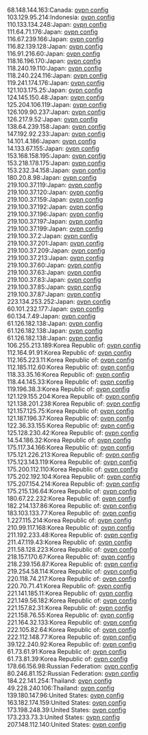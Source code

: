 68.148.144.163:Canada: [ovpn config](vpn/68_148_144_163.ovpn)  
103.129.95.214:Indonesia: [ovpn config](vpn/103_129_95_214.ovpn)  
110.133.134.248:Japan: [ovpn config](vpn/110_133_134_248.ovpn)  
111.64.71.176:Japan: [ovpn config](vpn/111_64_71_176.ovpn)  
116.67.239.166:Japan: [ovpn config](vpn/116_67_239_166.ovpn)  
116.82.139.128:Japan: [ovpn config](vpn/116_82_139_128.ovpn)  
116.91.216.60:Japan: [ovpn config](vpn/116_91_216_60.ovpn)  
118.16.196.170:Japan: [ovpn config](vpn/118_16_196_170.ovpn)  
118.240.19.110:Japan: [ovpn config](vpn/118_240_19_110.ovpn)  
118.240.224.116:Japan: [ovpn config](vpn/118_240_224_116.ovpn)  
119.241.174.176:Japan: [ovpn config](vpn/119_241_174_176.ovpn)  
121.103.175.25:Japan: [ovpn config](vpn/121_103_175_25.ovpn)  
124.145.150.48:Japan: [ovpn config](vpn/124_145_150_48.ovpn)  
125.204.106.119:Japan: [ovpn config](vpn/125_204_106_119.ovpn)  
126.109.90.237:Japan: [ovpn config](vpn/126_109_90_237.ovpn)  
126.217.9.52:Japan: [ovpn config](vpn/126_217_9_52.ovpn)  
138.64.239.158:Japan: [ovpn config](vpn/138_64_239_158.ovpn)  
147.192.92.233:Japan: [ovpn config](vpn/147_192_92_233.ovpn)  
14.101.4.186:Japan: [ovpn config](vpn/14_101_4_186.ovpn)  
14.133.67.155:Japan: [ovpn config](vpn/14_133_67_155.ovpn)  
153.168.158.195:Japan: [ovpn config](vpn/153_168_158_195.ovpn)  
153.218.178.175:Japan: [ovpn config](vpn/153_218_178_175.ovpn)  
153.232.34.158:Japan: [ovpn config](vpn/153_232_34_158.ovpn)  
180.20.8.98:Japan: [ovpn config](vpn/180_20_8_98.ovpn)  
219.100.37.119:Japan: [ovpn config](vpn/219_100_37_119.ovpn)  
219.100.37.120:Japan: [ovpn config](vpn/219_100_37_120.ovpn)  
219.100.37.159:Japan: [ovpn config](vpn/219_100_37_159.ovpn)  
219.100.37.192:Japan: [ovpn config](vpn/219_100_37_192.ovpn)  
219.100.37.196:Japan: [ovpn config](vpn/219_100_37_196.ovpn)  
219.100.37.197:Japan: [ovpn config](vpn/219_100_37_197.ovpn)  
219.100.37.199:Japan: [ovpn config](vpn/219_100_37_199.ovpn)  
219.100.37.2:Japan: [ovpn config](vpn/219_100_37_2.ovpn)  
219.100.37.201:Japan: [ovpn config](vpn/219_100_37_201.ovpn)  
219.100.37.209:Japan: [ovpn config](vpn/219_100_37_209.ovpn)  
219.100.37.213:Japan: [ovpn config](vpn/219_100_37_213.ovpn)  
219.100.37.60:Japan: [ovpn config](vpn/219_100_37_60.ovpn)  
219.100.37.63:Japan: [ovpn config](vpn/219_100_37_63.ovpn)  
219.100.37.83:Japan: [ovpn config](vpn/219_100_37_83.ovpn)  
219.100.37.85:Japan: [ovpn config](vpn/219_100_37_85.ovpn)  
219.100.37.87:Japan: [ovpn config](vpn/219_100_37_87.ovpn)  
223.134.253.252:Japan: [ovpn config](vpn/223_134_253_252.ovpn)  
60.101.232.177:Japan: [ovpn config](vpn/60_101_232_177.ovpn)  
60.134.7.49:Japan: [ovpn config](vpn/60_134_7_49.ovpn)  
61.126.182.138:Japan: [ovpn config](vpn/61_126_182_138.ovpn)  
61.126.182.138:Japan: [ovpn config](vpn/61_126_182_138.ovpn)  
61.126.182.138:Japan: [ovpn config](vpn/61_126_182_138.ovpn)  
106.255.213.189:Korea Republic of: [ovpn config](vpn/106_255_213_189.ovpn)  
112.164.91.91:Korea Republic of: [ovpn config](vpn/112_164_91_91.ovpn)  
112.165.223.11:Korea Republic of: [ovpn config](vpn/112_165_223_11.ovpn)  
112.185.112.60:Korea Republic of: [ovpn config](vpn/112_185_112_60.ovpn)  
118.33.35.16:Korea Republic of: [ovpn config](vpn/118_33_35_16.ovpn)  
118.44.145.33:Korea Republic of: [ovpn config](vpn/118_44_145_33.ovpn)  
119.196.38.3:Korea Republic of: [ovpn config](vpn/119_196_38_3.ovpn)  
121.129.155.204:Korea Republic of: [ovpn config](vpn/121_129_155_204.ovpn)  
121.138.201.238:Korea Republic of: [ovpn config](vpn/121_138_201_238.ovpn)  
121.157.125.75:Korea Republic of: [ovpn config](vpn/121_157_125_75.ovpn)  
121.187.196.37:Korea Republic of: [ovpn config](vpn/121_187_196_37.ovpn)  
122.36.33.155:Korea Republic of: [ovpn config](vpn/122_36_33_155.ovpn)  
125.128.230.42:Korea Republic of: [ovpn config](vpn/125_128_230_42.ovpn)  
14.54.186.32:Korea Republic of: [ovpn config](vpn/14_54_186_32.ovpn)  
175.117.34.166:Korea Republic of: [ovpn config](vpn/175_117_34_166.ovpn)  
175.121.226.213:Korea Republic of: [ovpn config](vpn/175_121_226_213.ovpn)  
175.123.143.119:Korea Republic of: [ovpn config](vpn/175_123_143_119.ovpn)  
175.200.112.110:Korea Republic of: [ovpn config](vpn/175_200_112_110.ovpn)  
175.202.192.104:Korea Republic of: [ovpn config](vpn/175_202_192_104.ovpn)  
175.207.154.214:Korea Republic of: [ovpn config](vpn/175_207_154_214.ovpn)  
175.215.136.64:Korea Republic of: [ovpn config](vpn/175_215_136_64.ovpn)  
180.67.22.232:Korea Republic of: [ovpn config](vpn/180_67_22_232.ovpn)  
182.214.137.86:Korea Republic of: [ovpn config](vpn/182_214_137_86.ovpn)  
183.103.133.77:Korea Republic of: [ovpn config](vpn/183_103_133_77.ovpn)  
1.227.115.214:Korea Republic of: [ovpn config](vpn/1_227_115_214.ovpn)  
210.99.117.168:Korea Republic of: [ovpn config](vpn/210_99_117_168.ovpn)  
211.192.233.48:Korea Republic of: [ovpn config](vpn/211_192_233_48.ovpn)  
211.47.119.43:Korea Republic of: [ovpn config](vpn/211_47_119_43.ovpn)  
211.58.128.223:Korea Republic of: [ovpn config](vpn/211_58_128_223.ovpn)  
218.157.170.67:Korea Republic of: [ovpn config](vpn/218_157_170_67.ovpn)  
218.239.156.87:Korea Republic of: [ovpn config](vpn/218_239_156_87.ovpn)  
219.254.58.114:Korea Republic of: [ovpn config](vpn/219_254_58_114.ovpn)  
220.118.74.217:Korea Republic of: [ovpn config](vpn/220_118_74_217.ovpn)  
220.70.71.41:Korea Republic of: [ovpn config](vpn/220_70_71_41.ovpn)  
221.141.185.11:Korea Republic of: [ovpn config](vpn/221_141_185_11.ovpn)  
221.149.56.182:Korea Republic of: [ovpn config](vpn/221_149_56_182.ovpn)  
221.157.82.31:Korea Republic of: [ovpn config](vpn/221_157_82_31.ovpn)  
221.158.76.55:Korea Republic of: [ovpn config](vpn/221_158_76_55.ovpn)  
221.164.32.133:Korea Republic of: [ovpn config](vpn/221_164_32_133.ovpn)  
222.105.82.64:Korea Republic of: [ovpn config](vpn/222_105_82_64.ovpn)  
222.112.148.77:Korea Republic of: [ovpn config](vpn/222_112_148_77.ovpn)  
39.122.240.92:Korea Republic of: [ovpn config](vpn/39_122_240_92.ovpn)  
61.73.61.91:Korea Republic of: [ovpn config](vpn/61_73_61_91.ovpn)  
61.73.81.39:Korea Republic of: [ovpn config](vpn/61_73_81_39.ovpn)  
178.66.156.98:Russian Federation: [ovpn config](vpn/178_66_156_98.ovpn)  
80.246.81.152:Russian Federation: [ovpn config](vpn/80_246_81_152.ovpn)  
184.22.141.254:Thailand: [ovpn config](vpn/184_22_141_254.ovpn)  
49.228.240.106:Thailand: [ovpn config](vpn/49_228_240_106.ovpn)  
139.180.147.96:United States: [ovpn config](vpn/139_180_147_96.ovpn)  
163.182.174.159:United States: [ovpn config](vpn/163_182_174_159.ovpn)  
173.198.248.39:United States: [ovpn config](vpn/173_198_248_39.ovpn)  
173.233.73.3:United States: [ovpn config](vpn/173_233_73_3.ovpn)  
207.148.112.140:United States: [ovpn config](vpn/207_148_112_140.ovpn)  
